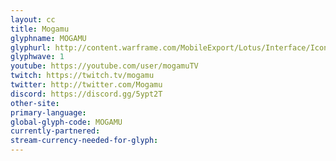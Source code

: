 ```yaml
---
layout: cc
title: Mogamu
glyphname: MOGAMU
glyphurl: http://content.warframe.com/MobileExport/Lotus/Interface/Icons/Player/ContentCreators/Mogamu.png
glyphwave: 1
youtube: https://youtube.com/user/mogamuTV
twitch: https://twitch.tv/mogamu
twitter: http://twitter.com/Mogamu
discord: https://discord.gg/5ypt2T
other-site: 
primary-language: 
global-glyph-code: MOGAMU
currently-partnered: 
stream-currency-needed-for-glyph: 
---
```


